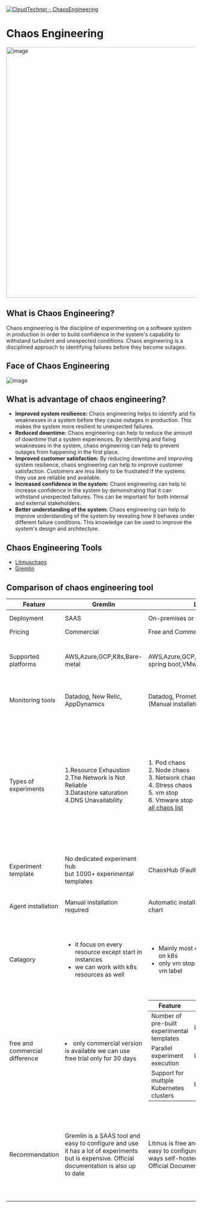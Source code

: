 [![CloudTechner - ChaosEngineering](https://img.shields.io/badge/CloudTechner-ChaosEngineering-green)](https://)

# Chaos Engineering

<img width="667" alt="image" src="https://github.com/cloudtechner/chaos-engineering-tools/assets/87966660/f231578d-fa12-4fef-931b-6d35c5dc08e6">

## What is Chaos Engineering? 

Chaos engineering is the discipline of experimenting on a software system in production in order to build confidence in the system's capability to withstand turbulent and unexpected conditions. Chaos engineering is a disciplined approach to identifying failures before they become outages.

## Face of Chaos Engineering

![image](https://github.com/cloudtechner/chaos-engineering-tools/assets/87966660/d674f5c7-4257-4039-b640-a5c1dae47a15)


## What is advantage of chaos engineering?

* **Improved system resilience:** Chaos engineering helps to identify and fix weaknesses in a system before they cause outages in production. This makes the system more resilient to unexpected failures.
* **Reduced downtime:** Chaos engineering can help to reduce the amount of downtime that a system experiences. By identifying and fixing weaknesses in the system, chaos engineering can help to prevent outages from happening in the first place.
* **Improved customer satisfaction:** By reducing downtime and improving system resilience, chaos engineering can help to improve customer satisfaction. Customers are less likely to be frustrated if the systems they use are reliable and available.
* **Increased confidence in the system:** Chaos engineering can help to increase confidence in the system by demonstrating that it can withstand unexpected failures. This can be important for both internal and external stakeholders.
* **Better understanding of the system:** Chaos engineering can help to improve understanding of the system by revealing how it behaves under different failure conditions. This knowledge can be used to improve the system's design and architecture.

## Chaos Engineering Tools

* [Litmuschaos](https://github.com/cloudtechner/chaos-engineering-tools/blob/main/Litmuschaos/README.md)
* [Gremlin](https://github.com/cloudtechner/chaos-engineering-tools/blob/main/Gremlin/README.md)

## Comparison of chaos engineering tool

| Feature | Gremlin | Litmus | ChaosMesh | Steadybit |
| ---- | ------ | --- | --- | --- |
| Deployment | SAAS | On-premises or SAAS | On-premises | On-premises or SAAS |
| Pricing | Commercial | Free and Commercial |Free | Commercial |
| Supported platforms | AWS,Azure,GCP,K8s,Bare-metal | AWS,Azure,GCP,K8s,Bare-metal <br />spring boot,VMware | AWS, Azure, GCP, Bare-metal | AWS,Azure,GCP Kubernetes, Docker,JVM-based applications,Linux Hosts |
| Monitoring tools | Datadog, New Relic, AppDynamics | Datadog, Prometheus, Grafana <br />(Manual installation) | Grafana (chaos mesh data source) | Instana, Prometheus, Datadog, New Relic |
| Types of experiments | 1.Resource Exhaustion<br />2.The Network is Not Reliable<br />3.Datastore saturation<br />4.DNS Unavailability | 1. Pod chaos<br />2. Node chaos<br />3. Network chaos<br />4. Stress chaos<br />5. vm stop<br />6. Vmware stop<br/>[all chaos list](https://litmuschaos.github.io/litmus/experiments/categories/contents/#generic) | [k8s](https://chaos-mesh.org/docs/simulate-pod-chaos-on-kubernetes/) , [Physical node](https://chaos-mesh.org/docs/simulate-process-chaos-in-physical-nodes/) | 1.Network: Package Corruption,Delay Traffic,BLock Traffic,Drop Outgoing traffic,Block DNS,Limit Bandwidth<br />2. Resource: Stress Memory,Stress IO,Stress CPU<br />3. State: Shutdown host,Stop Process,Time Travel<br /> |
| Experiment template | No dedicated experiment hub<br/>but 1000+ experimental templates | ChaosHub (Faults:50, Experiments:10) | NA | NA |
| Agent installation | Manual installation required | Automatic installation through Helm chart | ChaosMesh agent (Manual), through yml (Automatic) | Agent Installation |
| Catagory |<ul><li>it focus on every resource except start in instances</li><li>we can work with k8s resources as well</li></ul> | <ul><li>Mainly most experiment focused on k8s</li><li>only vm stop type experiment on vm label</li></ul> | <ul><li> Experiment focused on k8s </li><li> Experiment focused on Physical nodes </li></ul> |
| free and commercial difference |<li>only commercial version is available we can use free trial only for 30 days</li> |<table>  <thead>  <tr>  <th>Feature</th>  <th>Free</th>  <th>Commercial</th>  </tr>  </thead>  <tbody>  <tr>  <td>Number of<br/> pre-built<br/>experimental templates</td>  <td>Limited</td>  <td>Unlimited</td>  </tr>  <tr>  <td>Parallel experiment<br/>execution</td>  <td>Limited</td>  <td>Unlimited</td>  </tr>  <tr>  <td>Support for multiple Kubernetes clusters</td>  <td>Limited</td>  <td>Unlimited</td>  </tr>  </tbody>  </table> | Free version only |
| Recommendation | Gremlin is a SAAS tool and easy to configure and use it has a lot of experiments but is expensive. Official documentation is also up to date | Litmus is free and commercial, It is easy to configure and use in both ways self-hosted and as a SAAS. Official Documentation is easy. | ChaosMesh is a free tool, Complex to configure, and average list experiments. The documentation is outdated(chaos integration tools). | 

